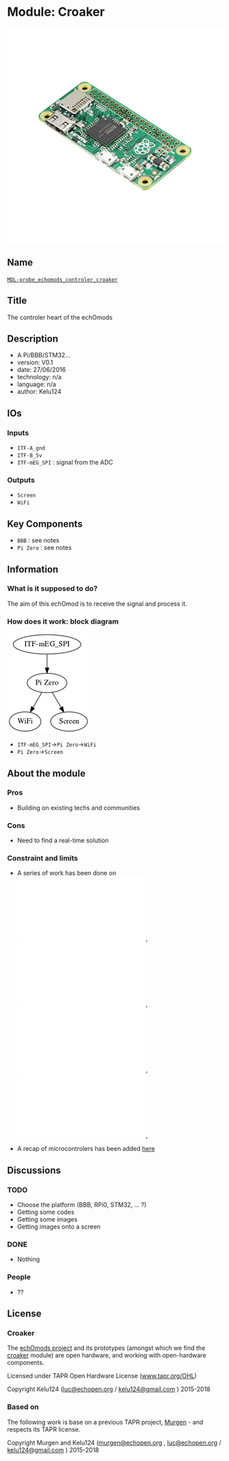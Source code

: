 # Module: Croaker

![](/croaker/viewme.png)

## Name

[`MDL-probe_echomods_controler_croaker`]()

## Title

The controler heart of the echOmods

## Description

* A Pi/BBB/STM32...
* version: V0.1
* date: 27/06/2016
* technology: n/a
* language: n/a
* author: Kelu124

## IOs

### Inputs

* `ITF-A_gnd`
* `ITF-B_5v`
* `ITF-mEG_SPI` : signal from the ADC

### Outputs

* `Screen`
* `WiFi`

## Key Components

* `BBB` : see notes
* `Pi Zero` : see notes

## Information

### What is it supposed to do?


The aim of this echOmod is to receive the signal and process it.


### How does it work: block diagram

![Block schema](source/blocks.png)

* `ITF-mEG_SPI`->`Pi Zero`->`WiFi`
* `Pi Zero`->`Screen`


## About the module

### Pros

* Building on existing techs and communities

### Cons

* Need to find a real-time solution

### Constraint and limits

* A series of work has been done on ![EMW3165](notes_EMW3165.md),  ![ESP8266](notes_ESP8266.md), ![Raspberry Pi Zero](notes_RPi0.md), ![feather WICED](notes_feather_WICED.md), 

* A recap of microcontrolers has been added [here](notes_uC.md)

## Discussions


### TODO

* Choose the platform (BBB, RPi0, STM32, ... ?)
* Getting some codes
* Getting some images
* Getting images onto a screen

### DONE

* Nothing

### People

* ??

## License

### Croaker 

The [echOmods project](https://github.com/kelu124/echomods) and its prototypes (amongst which we find the [croaker](/croaker/) module) are open hardware, and working with open-hardware components.

Licensed under TAPR Open Hardware License (www.tapr.org/OHL)

Copyright Kelu124 (luc@echopen.org / kelu124@gmail.com ) 2015-2018

### Based on 

The following work is base on a previous TAPR project, [Murgen](https://github.com/kelu124/murgen-dev-kit) - and respects its TAPR license.

Copyright Murgen and Kelu124 (murgen@echopen.org , luc@echopen.org / kelu124@gmail.com ) 2015-2018

